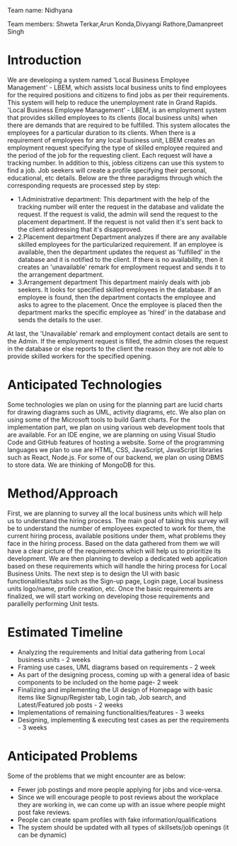 Team name: Nidhyana

Team members: Shweta Terkar,Arun Konda,Divyangi Rathore,Damanpreet Singh

# Introduction

We are developing a system named 'Local Business Employee Management' - LBEM, which assists local business units to find employees for the required positions and citizens to find jobs as per their requirements. This system will help to reduce the unemployment rate in Grand Rapids.  
'Local Business Employee Management' - LBEM, is an employment system that provides skilled employees to its clients (local business units) when there are demands that are required to be fulfilled. This system allocates the employees for a particular duration to its clients. When there is a requirement of employees for any local business unit, LBEM creates an employment request specifying the type of skilled employee required and the period of the job for the requesting client. Each request will have a tracking number. In addition to this, jobless citizens can use this system to find a job. Job seekers will create a profile specifying their personal, educational, etc details. Below are the three paradigms through which the corresponding requests are processed step by step:
* 1.Administrative department:
This department with the help of the tracking number will enter the request in the database and validate the request. If the request is valid, the admin will send the request to the placement department. If the request is not valid then it's sent back to the client addressing that it's disapproved.
* 2.Placement department
Department analyzes if there are any available skilled employees for the particularized requirement. If an employee is available, then the department updates the request as 'fulfilled' in the database and it is notified to the client. If there is no availability, then it creates an 'unavailable' remark for employment request and sends it to the arrangement department.
* 3.Arrangement department
This department mainly deals with job seekers. It looks for specified skilled employees in the database. If an employee is found, then the department contacts the employee and asks to agree to the placement. Once the employee is placed then the department marks the specific employee as 'hired' in the database and sends the details to the user. 

At last, the 'Unavailable' remark and employment contact details are sent to the Admin. If the employment request is filled, the admin closes the request in the database or else reports to the client the reason they are not able to provide skilled workers for the specified opening. 
 


# Anticipated Technologies

Some technologies we plan on using for the planning part are lucid charts for drawing diagrams such as UML, activity diagrams, etc. We also plan on using some of the Microsoft tools to build Gantt charts. For the implementation part, we plan on using various web development tools that are available. For an IDE engine, we are planning on using Visual Studio Code and GitHub features of hosting a website. 
Some of the programming languages we plan to use are HTML, CSS, JavaScript, JavaScript libraries such as React, Node.js. For some of our backend, we plan on using DBMS to store data. We are thinking of MongoDB for this. 



# Method/Approach

First, we are planning to survey all the local business units which will help us to understand the hiring process. The main goal of taking this survey will be to understand the number of employees expected to work for them, the current hiring process, available positions under them, what problems they face in the hiring process. Based on the data gathered from them we will have a clear picture of the requirements which will help us to prioritize its development. We are then planning to develop a dedicated web application based on these requirements which will handle the hiring process for Local Business Units. The next step is to design the UI with basic functionalities/tabs such as the Sign-up page, Login page, Local business units logo/name, profile creation, etc. Once the basic requirements are finalized, we will start working on developing those requirements and parallelly performing Unit tests.

# Estimated Timeline

*	 Analyzing the requirements and Initial data gathering from Local business units - 2 weeks
*	 Framing use cases, UML diagrams based on requirements - 2 week
*	 As part of the designing process, coming up with a general idea of basic components to be included on the home page- 2 week
*	 Finalizing and implementing the UI design of Homepage with basic items like Signup/Register tab, Login tab, Job search, and Latest/Featured job posts - 2 weeks
*	 Implementations of remaining functionalities/features - 3 weeks
*	 Designing, implementing & executing test cases as per the requirements - 3 weeks


# Anticipated Problems

Some of the problems that we might encounter are as below:
* Fewer job postings and more people applying for jobs and vice-versa.
* 	Since we will encourage people to post reviews about the workplace they are working in, we can come up with an issue where people might post fake reviews.
*	People can create spam profiles with fake information/qualifications
*	The system should be updated with all types of skillsets/job openings (it can be dynamic)

